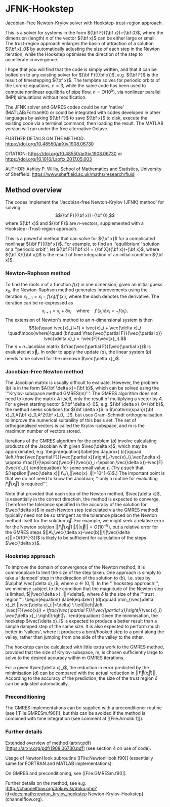 # JFNK-Hookstep
Jacobian-Free Newton-Krylov solver with Hookstep-trust-region approach.

This is a solver for systems in the form ${\bf F}({\bf x})={\bf 0}$, where the dimension (length) $n$ of the vector ${\bf x}$ can be either large or small.  The trust-region approach enlarges the basin of attraction of a solution ${\bf x}_0$ by automatically adjusting the size of each step in the Newton iteration, while the Hookstep optimises the direction of the step to accellerate convergence. 

I hope that you will find that the code is simply written, and that it can be bolted on to any existing solver for ${\bf F}({\bf x})$, e.g. ${\bf F}$ is the result of timestepping $\{\bf x}$.  The template solves for periodic orbits of the Lorenz equations, $n=3$, while the same code has been used to compute nonlinear equilibria of pipe flow, $n=O(10^5)$, via nonlinear parallel (MPI) simulations without modification.

The JFNK solver and GMRES codes could be run 'native' (MATLAB/Fortran90) or could be integrated with codes developed in other languages by asking ${\bf F}$ to save ${\bf x}$ to disk, execute the existing code via a terminal command, then loading the result.  The MATLAB version will run under the free alternative Octave.

FURTHER DETAILS ON THE METHOD:  https://doi.org/10.48550/arXiv.1908.06730

CITATION:  https://doi.org/10.48550/arXiv.1908.06730 or https://doi.org/10.1016/j.softx.2017.05.003

AUTHOR:  Ashley P. Willis, School of Mathematics and Statistics, University of Sheffield.  https://www.sheffield.ac.uk/maths/research/fluid


## Method overview

The codes implement the 'Jacobian-free Newton-Krylov (JFNK) method' for solving 
$${\bf F}({\bf x})={\bf 0},$$ 
where ${\bf x}$ and ${\bf F}$ are $n$-vectors, supplemented with a Hookstep--Trust-region approach.

This is a powerful method that can solve for ${\bf x}$ for a complicated nonlinear ${\bf F}({\bf x})$.  For example, to find an ''equilibrium'' solution or a ''periodic orbit'', let ${\bf F}({\bf x}) = {\bf X}({\bf x})-{\bf x}$, where ${\bf X}({\bf x})$ is the result of time integration of an initial condition ${\bf x}$.

### Newton-Raphson method

To find the roots $x$ of a function $f(x)$ in one dimension, given an initial guess $x_0$, the Newton-Raphson method generates improvements using the iteration $x_{i+1}=x_i-f(x_i)/f'(x_i)$, where the dash denotes the derivative.  The iteration can be re-expressed as
$$x_{i+1}=x_i+\delta x_i \quad\mbox{where}\quad f'(x_i) \delta x_i = -f(x_i).$$
The extension of Newton's method to an $n$-dimensional system is then
$$(a)\quad \vec{x}_{i+1} = \vec{x}_i + \vec{\delta x}_i  \quad\mbox{where}\quad (b)\quad \frac{\vec{\partial F}}{\vec{\partial x}} \vec{\delta x}_i = -\vec{F}(\vec{x}_i).$$
The $n\times n$ Jacobian matrix $\frac{\vec{\partial F}}{\vec{\partial x}}$ is evaluated at ${\vec{x}_i}$.  In order to apply the update $(a)$, the linear system $(b)$ needs to be solved for the unknown $\vec{\delta x}_i$.

### Jacobian-Free Newton method

The Jacobian matrix is usually difficult to evaluate.  However, the problem $(b)$ is in the form $A{\bf \delta x}={\bf b}$, which can be solved using the '''Krylov-subspace method GMRES(m)'''.  The GMRES algorithm does not need to know the matrix $A$ itself, only the result of multiplying a vector by $A$.  For a given starting vector ${\bf \delta x}_0$, e.g. ${\bf \delta x}_0={\bf b}$, the method seeks solutions for ${\bf \delta x}$ in $\mathrm{span}({\bf x}_0,A{\bf x}_0,A^2{\bf x}_0,...)$, but uses Gram-Schmidt orthogonalisation to improve the numerical suitability of this basis set.  The set of orthogonalised vectors is called the Krylov-subspace, and m is the maximum number of vectors stored.

Iterations of the GMRES algorithm for the problem $(b)$ involve calculating products of the Jacobian with given $\vec{\delta x}$, which may be approximated, e.g.
\begin{equation}\label{eq:Japprox}
(c)\qquad
\left.\frac{\vec{\partial F}}{\vec{\partial x}}\right|_{\vec{x}_i}\,\vec{\delta x} \approx
\frac{1}{\epsilon}(\vec{F}(\vec{x}_i+\epsilon\,\vec{\delta x})-\vec{F}(\vec{x}_i)) 
\end{equation}
for some small value $\epsilon$.  (Try $\epsilon$ such that $(\epsilon||\vec{\delta x}||)\,/\,||\vec{x}_i||=10^{-6}$.)  The important point is that we do not need to know the Jacobian; '''only a routine for evaluating $\vec{F}(\vec{x})$ is required'''.

Note that provided that each step of the Newton method, $\vec{\delta x}$, is essentially in the correct direction, the method is expected to converge.  Therefore the tolerance specified in the accuracy of the solution for $\vec{\delta x}$ in each Newton step (calculated via the GMRES method) typically need not be so stringent as the tolerance placed on the Newton method itself for the solution $\vec{x}$.  For example, we might seek a relative error for the Newton solution $||\vec{F}(\vec{x})||/||\vec{x}||=O(10^{-8})$, but a relative error for the GMRES steps $||A\,\vec{\delta x}-\vec{b}||/||\vec{\delta x}||=O(10^{-3})$ is likely to be sufficient for calculation of the steps $\vec{\delta x}$.

### Hookstep approach

To improve the domain of convergence of the Newton method, it is commonplace to limit the size of the step taken.  One approach is simply to take a 'damped' step in the direction of the solution to $(b)$, i.e. step by $\alpha\ \vec{\delta x}_i$, where $\alpha \in (0,1]$.  In the '''hookstep approach''', we minimise subject to the condition that the magnitude of the Newton step is limited, $||\vec{\delta x}_i||<\delta$, where $\delta$ is the size of the '''trust region''':
\begin{equation} \label{eq:dxerr}
(d)\qquad
\min_{\vec{\delta x}_i:\ ||\vec{\delta x}_i||<\delta} \  \left|\left|\left.  
\,\vec{F}(\vec{x}_i) + \frac{\vec{\partial F}}{\vec{\partial x}}\right|_{\vec{x}_i}
\vec{\delta x}_i \right|\right|\ .
\end{equation}
Given the minimisation, the hookstep $\vec{\delta x}_i$ is expected to produce a better result than a simple damped step of the same size.  It is also expected to perform much better in 'valleys', where it produces a bent/hooked step to a point along the valley, 
rather than jumping from one side of the valley to the other.

The hookstep can be calculated with little extra work to the GMRES method, provided that the size of Krylov-subspace, m, is chosen sufficiently large to solve to the desired accuracy within m GMRES iterations.

For a given $\vec{\delta x}_i$, the reduction in error predicted by the minimisation $(d)$ can be compared with the actual reduction in $||\vec{F}(\vec{x})||$.  According to the accuracy of the prediction, the size of the trust region $\delta$ can be adjusted automatically.

### Preconditioning 

The GMRES implementations can be supplied with a preconditioner routine (see [[File:GMRESm.f90]]), but this can be avoided if the method is combined with time integration (see comment at [[File:Arnoldi.f]]).

### Further details

Extended overview of method (arxiv;pdf) [https://arxiv.org/pdf/1908.06730.pdf] (see section 4 on use of code).

Usage of NewtonHook subroutine [[File:NewtonHook.f90]] (essentially same for FORTRAN and MATLAB implementations).

On GMRES and preconditioning, see [[File:GMRESm.f90]].

Further details on the method, see e.g. [http://channelflow.org/dokuwiki/doku.php?id=docs:math:newton_krylov_hookstep Newton-Krylov-Hookstep] (channelflow.org).
